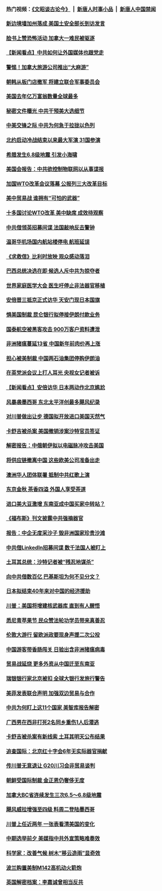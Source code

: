 #### 热门视频：[《文昭谈古论今》](https://github.com/gfw-breaker/wenzhao/blob/master/README.md?t=10270333) &nbsp;|&nbsp; [新唐人时事小品](https://github.com/gfw-breaker/ntdtv-comedy/blob/master/README.md?t=10270333) &nbsp;|&nbsp; [新唐人中国禁闻](https://github.com/gfw-breaker/ntdtv-news/blob/master/README.md?t=10270333)

#### [新边境墙加州落成 美国土安全部长到访发言](../pages/nsc418/n10811935.md?t=10270333) 

#### [脸书上赞恐怖活动 加拿大一难民被驱逐](../pages/nsc418/n10811860.md?t=10270333) 

#### [【新闻看点】中共如何让外国媒体也跟党走](../pages/nsc418/n10811468.md?t=10270333) 

#### [警惕！加拿大旅游公司推出“大麻游”](../pages/nsc418/n10811741.md?t=10270333) 

#### [朝韩从板门店撤军 将建立联合军事委员会](../pages/nsc418/n10811430.md?t=10270333) 

#### [美国去年亿万富翁数量全球最多](../pages/nsc418/n10811376.md?t=10270333) 

#### [秘密文件曝光 中共干预美大选细节](../pages/nsc418/n10811358.md?t=10270333) 

#### [中美交锋之际 中共为何急于拉拢以色列](../pages/nsc418/n10810861.md?t=10270333) 

#### [北约启动冷战结束以来最大军演 31国参演](../pages/nsc418/n10810640.md?t=10270333) 

#### [希腊发生6.8级地震 引发小海啸](../pages/nsc418/n10810332.md?t=10270333) 

#### [美国会报告：中共欲控制物联网以从事谍报](../pages/nsc418/n10810221.md?t=10270333) 

#### [加国WTO改革会议落幕 公报列三大改革目标](../pages/nsc418/n10809570.md?t=10270333) 

#### [美中贸易战 谁拥有“可怕的武器”](../pages/nsc418/n10807180.md?t=10270333) 

#### [十多国讨论WTO改革 美中缺席 成效待观察](../pages/nsc418/n10808939.md?t=10270333) 

#### [中共借领英招募间谍 法国敲响反击警钟](../pages/nsc418/n10808700.md?t=10270333) 

#### [温哥华机场国内航站楼停电 航班延误](../pages/nsc418/n10808722.md?t=10270333) 

#### [《求救信》比利时放映 观众感动落泪](../pages/nsc418/n10808484.md?t=10270333) 

#### [巴西总统决选在即 候选人斥中共为掠夺者](../pages/nsc418/n10808456.md?t=10270333) 

#### [世界家庭医学大会 医生吁停止非法器官移植](../pages/nsc418/n10807836.md?t=10270333) 

#### [安倍晋三抵京正式访华 天安门现日本国旗](../pages/nsc418/n10808113.md?t=10270333) 

#### [惧美国制裁 昆仑银行拟停接伊朗付款业务](../pages/nsc418/n10807640.md?t=10270333) 

#### [国泰航空被黑客攻击 900万客户资料遭泄](../pages/nsc418/n10807680.md?t=10270333) 

#### [非洲猪瘟蔓延13省 中国新年前肉价再上涨](../pages/nsc418/n10806960.md?t=10270333) 

#### [担心被美制裁 中国两石油集团停购伊朗油](../pages/nsc418/n10806678.md?t=10270333) 

#### [在英党派会议上打人耳光 央视女记者被诉](../pages/nsc418/n10806421.md?t=10270333) 

#### [【新闻看点】安倍访华 日本两动作北京尴尬](../pages/nsc418/n10806319.md?t=10270333) 

#### [风暴袭墨西哥 东北太平洋创最多飓风纪录](../pages/nsc418/n10806296.md?t=10270333) 

#### [对川普做出让步 德国拟开放进口美国天然气](../pages/nsc418/n10804765.md?t=10270333) 

#### [卡舒吉被杀案 美国撤销涉案沙特官员签证](../pages/nsc418/n10805258.md?t=10270333) 

#### [解密报告：中俄朝伊拟以电磁脉冲攻击美国](../pages/nsc418/n10805286.md?t=10270333) 

#### [将供应链撤离中国 这些欧美公司准备出走](../pages/nsc418/n10804489.md?t=10270333) 

#### [澳洲华人团体联署 抵制中共红歌上演](../pages/nsc418/n10804469.md?t=10270333) 

#### [东京金秋 茶香四溢 外国人享受茶道](../pages/nsc418/n10804920.md?t=10270333) 

#### [进口美大豆激增 东南亚成中国买家中转站？](../pages/nsc418/n10803998.md?t=10270333) 

#### [《福布斯》刊文披露中共强摘器官](../pages/nsc418/n10803909.md?t=10270333) 

#### [报告：中企无度采沙子 毁非洲国家珍贵沙滩](../pages/nsc418/n10803626.md?t=10270333) 

#### [中共借LinkedIn招募间谍 数千法国人被盯上](../pages/nsc418/n10803552.md?t=10270333) 

#### [土耳其总统：沙特记者被“残忍地谋杀”](../pages/nsc418/n10803335.md?t=10270333) 

#### [向中共借数百亿 巴基斯坦为何不见分文？](../pages/nsc418/n10801340.md?t=10270333) 

#### [日本拟结束40年来对中国的经济援助](../pages/nsc418/n10801859.md?t=10270333) 

#### [川普：美国将增建核武器库 直到有人醒悟](../pages/nsc418/n10802782.md?t=10270333) 

#### [悉尼青苹果节 民众赞法轮功学员带来真善忍](../pages/nsc418/n10801252.md?t=10270333) 

#### [伦敦大游行 留欧派政要现身声援二次公投](../pages/nsc418/n10801279.md?t=10270333) 

#### [中国游客带香肠闯关 日验出含非洲猪瘟病毒](../pages/nsc418/n10801616.md?t=10270333) 

#### [贸易战延烧 更多外资从中国迁至东南亚](../pages/nsc418/n10801496.md?t=10270333) 

#### [瑞银银行家北京被扣 全球大银行发旅行警告](../pages/nsc418/n10801243.md?t=10270333) 

#### [美菲发表联合声明 加强双边贸易与合作](../pages/nsc418/n10801123.md?t=10270333) 

#### [中共为何盯上这11个国家 美智库报告解密](../pages/nsc418/n10799359.md?t=10270333) 

#### [广西男在西非打死2名同乡重伤1人后潜逃](../pages/nsc418/n10800978.md?t=10270333) 

#### [卡舒吉被杀案有新线索 土耳其明天公布结果](../pages/nsc418/n10800918.md?t=10270333) 

#### [追查国际：北京红十字会6年无实际器官捐献](../pages/nsc418/n10800509.md?t=10270333) 

#### [传川普无意退让 G20川习会非贸易谈判](../pages/nsc418/n10800327.md?t=10270333) 

#### [朝鲜受国际制裁 金正恩仍奢侈无度](../pages/nsc418/n10800155.md?t=10270333) 

#### [加拿大BC省连续发生三次6.5～6.8级地震](../pages/nsc418/n10800398.md?t=10270333) 

#### [飓风威拉增强至四级 料周二登陆墨西哥](../pages/nsc418/n10800177.md?t=10270333) 

#### [川普上任近两年 一张表看清美国的变化](../pages/nsc418/n10799861.md?t=10270333) 

#### [中期选举前夕  美媒指中共外宣策略难奏效](../pages/nsc418/n10799404.md?t=10270333) 

#### [科学家：改善气候 树木“移云造雨”显奇效](../pages/nsc418/n10798122.md?t=10270333) 

#### [波兰购置美制M142高机动火箭炮](../pages/nsc418/n10799142.md?t=10270333) 

#### [英国解密档案：李嘉诚曾相当反共](../pages/nsc418/n10799173.md?t=10270333) 

